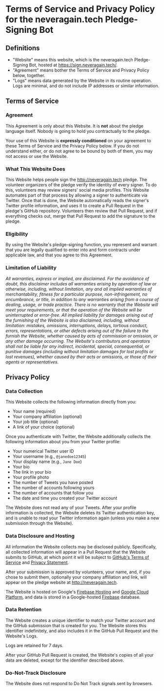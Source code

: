 # Terms of Service and Privacy Policy for the neveragain.tech Pledge-Signing Bot

## Definitions

* "Website" means this website, which is the neveragain.tech Pledge-Signing Bot, hosted at <https://sign.neveragain.tech/>.
* "Agreement" means bother the Terms of Service and Privacy Policy below, together.
* "Logs" means data generated by the Website in its routine operation. Logs are minimal, and do not include IP addresses or similar information.

## Terms of Service

### Agreement

This Agreement is only about this Website. It is **not** about the pledge language itself. Nobody is going to hold you contractually to the pledge.

Your use of this Website is **expressly conditioned** on your agreement to these Terms of Service and the Privacy Policy below. If you do not understand either, or do not agree to be bound by both of them, you may not access or use the Website.

### What This Website Does

This Website helps people sign the <http://neveragain.tech> pledge. The volunteer organizers of the pledge verify the identity of every signer. To do this, volunteers may review signers' social media profiles. This Website automates part of that process by allowing a signer to authenticate via Twitter. Once that is done, the Website automatically reads the signer's Twitter profile information, and uses it to create a Pull Request in the pledge's GitHub repository. Volunteers then review that Pull Request, and if everything checks out, merge that Pull Request to add the signature to the pledge.

### Eligibility

By using the Website's pledge-signing function, you represent and warrant that you are legally qualified to enter into and form contracts under applicable law, and that you agree to this Agreement.

### Limitation of Liability

*All warranties, express or implied, are disclaimed. For the avoidance of doubt, this disclaimer includes all warranties arising by operation of law or otherwise, including, without limitation, any and all implied warranties of merchantability, fitness for a particular purpose, non-infringement, no encumbrance, or title, in addition to any warranties arising from a course of dealing, usage, or trade practice. There is no warranty that the Website will meet your requirements, or that the operation of the Website will be uninterrupted or error-free. All implied liability for damages arising out of the furnishing of the Website is also disclaimed, including, without limitation: mistakes, omissions, interruptions, delays, tortious conduct, errors, representations, or other defects arising out of the failure to the furnish the Website, whether caused by acts of commission or omission, or any other damage occurring. The Website's contributors and operators shall not be liable for any indirect, incidental, special, consequential, or punitive damages (including without limitation damages for lost profits or lost revenues), whether caused by their acts or omissions, or those of their agents or representatives.*

## Privacy Policy

### Data Collection

This Website collects the following information directly from you:

* Your name (required)
* Your company affiliation (optional)
* Your job title (optional)
* A link of your choice (optional)

Once you authenticate with Twitter, the Website additionally collects the following information about you from your Twitter profile:

* Your numerical Twitter user ID
* Your username (e.g., `@janedoe12345`)
* Your display name (e.g., `Jane Doe`)
* Your bio
* The link in your bio
* Your profile photo
* The number of Tweets you have posted
* The number of accounts following yours
* The number of accounts that follow you
* The date and time you created your Twitter account

The Website does not read any of your Tweets. After your profile information is collected, the Website deletes its Twitter authentication key, and is unable to read your Twitter information again (unless you make a new submission through the Website).

### Data Disclosure and Hosting

All information the Website collects may be disclosed publicly. Specifically, all collected information will appear in a Pull Request that the Website submits to GitHub, at which point it will be subject to [GitHub's Terms of Service](https://github.com/site/terms) and [Privacy Statement](https://help.github.com/articles/github-privacy-statement/).

After your submission is approved by volunteers, your name, and, if you chose to submit them, optionally your company affiliation and link, will appear on the pledge website at <http://neveragain.tech>.

The Website is hosted on Google's [Firebase Hosting](https://firebase.google.com/docs/hosting/) and [Google Cloud Platform](https://cloud.google.com/), and data is stored in a Google-hosted [Firebase](https://firebase.google.com/) database.

### Data Retention

The Website creates a unique identifier to match your Twitter account and the GitHub submission that is created for you. The Website stores this identifier indefinitely, and also includes it in the GitHub Pull Request and the Website's Logs.

Logs are retained for 7 days.

After your GitHub Pull Request is created, the Website's copies of all your data are deleted, except for the identifier described above.

### Do-Not-Track Disclosure

The Website does not respond to Do Not Track signals sent by browsers.
